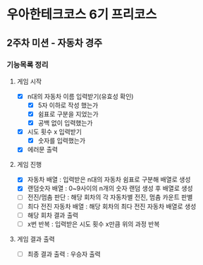 # 우아한테크코스 6기 프리코스

## 2주차 미션 - 자동차 경주

### 기능목록 정리

1. 게임 시작

   - [x] n대의 자동차 이름 입력받기(유효성 확인)
     - [x] 5자 이하로 작성 했는가
     - [x] 쉼표로 구분을 지었는가
     - [x] 공백 없이 입력했는가
   - [x] 시도 횟수 x 입력받기
     - [x] 숫자를 입력했는가
   - [x] 에러문 출력

2. 게임 진행

   - [x] 자동차 배열 : 입력받은 n대의 자동차 쉼표로 구분해 배열로 생성
   - [x] 랜덤숫자 배열 : 0~9사이의 n개의 숫자 랜덤 생성 후 배열로 생성
   - [ ] 전진/멈춤 판단 : 해당 회차의 각 자동차별 전진, 멈춤 카운트 판별
   - [ ] 최다 전진 자동차 배열 : 해당 회차의 최다 전진 자동차 배열로 생성
   - [ ] 해당 회차 결과 출력
   - [ ] x번 반복 : 입력받은 시도 횟수 x만큼 위의 과정 반복

3. 게임 결과 출력
   - [ ] 최종 결과 출력 : 우승자 출력
